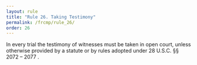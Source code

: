 ```yaml
---
layout: rule
title: "Rule 26. Taking Testimony"
permalink: /frcmp/rule_26/
order: 26
---
```


In every trial the testimony of witnesses must be taken in open court, unless otherwise provided by a statute or by rules adopted under 28 U.S.C. §§ 2072 – 2077 .
